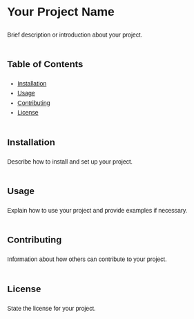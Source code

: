 <!DOCTYPE html>
<html lang="en">
<head>
<meta charset="UTF-8">
<title>README Template</title>
<style>
  body {
    font-family: Arial, sans-serif;
    line-height: 1.6;
    padding: 20px;
  }
  h1, h2, h3 {
    margin-top: 40px;
  }
  code {
    background-color: #f4f4f4;
    padding: 2px 4px;
    border-radius: 4px;
  }
</style>
</head>
<body>

<h1>Your Project Name</h1>

<p>
  Brief description or introduction about your project.
</p>

<h2>Table of Contents</h2>
<ul>
  <li><a href="#installation">Installation</a></li>
  <li><a href="#usage">Usage</a></li>
  <li><a href="#contributing">Contributing</a></li>
  <li><a href="#license">License</a></li>
</ul>

<h2 id="installation">Installation</h2>
<p>
  Describe how to install and set up your project.
</p>

<h2 id="usage">Usage</h2>
<p>
  Explain how to use your project and provide examples if necessary.
</p>

<h2 id="contributing">Contributing</h2>
<p>
  Information about how others can contribute to your project.
</p>

<h2 id="license">License</h2>
<p>
  State the license for your project.
</p>

</body>
</html>

